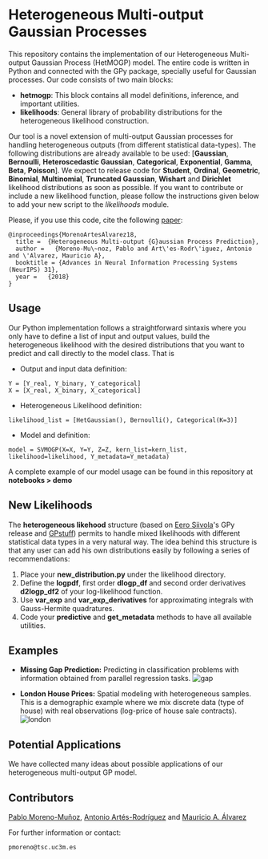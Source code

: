 # Heterogeneous Multi-output Gaussian Processes

This repository contains the implementation of our Heterogeneous Multi-output Gaussian Process (HetMOGP) model. The entire code is written in Python and connected with the GPy package, specially useful for Gaussian processes. Our code consists of two main blocks:

- **hetmogp**: This block contains all model definitions, inference, and important utilities.
- **likelihoods**: General library of probability distributions for the heterogeneous likelihood construction.

Our tool is a novel extension of multi-output Gaussian processes for handling heterogeneous outputs (from different statistical data-types). The following distributions are already available to be used: [**Gaussian**, **Bernoulli**, **Heteroscedastic Gaussian**, **Categorical**, **Exponential**, **Gamma**, **Beta**, **Poisson**]. We expect to release code for **Student**, **Ordinal**, **Geometric**, **Binomial**, **Multinomial**, **Truncated Gaussian**, **Wishart** and **Dirichlet** likelihood distributions as soon as possible. If you want to contribute or include a new likelihood function, please follow the instructions given below to add your new script to the *likelihoods* module.

Please, if you use this code, cite the following [paper](https://arxiv.org/abs/1805.07633):
```
@inproceedings{MorenoArtesAlvarez18,
  title =  {Heterogeneous Multi-output {G}aussian Process Prediction},
  author =   {Moreno-Mu\~noz, Pablo and Art\'es-Rodr\'iguez, Antonio and \'Alvarez, Mauricio A},
  booktitle = {Advances in Neural Information Processing Systems (NeurIPS) 31},
  year =   {2018}
}
```

## Usage

Our Python implementation follows a straightforward sintaxis where you only have to define a list of input and output values, build the heterogeneous likelihood with the desired distributions that you want to predict and call directly to the model class. That is

* Output and input data definition:
```
Y = [Y_real, Y_binary, Y_categorical]
X = [X_real, X_binary, X_categorical]
```
* Heterogeneous Likelihood definition:
```
likelihood_list = [HetGaussian(), Bernoulli(), Categorical(K=3)]
```
* Model and definition:
```
model = SVMOGP(X=X, Y=Y, Z=Z, kern_list=kern_list, likelihood=likelihood, Y_metadata=Y_metadata)
```

A complete example of our model usage can be found in this repository at **notebooks > demo**

## New Likelihoods

The **heterogeneous likehood** structure (based on [Eero Siivola](https://users.aalto.fi/~siivole1/)'s GPy release and [GPstuff](https://github.com/gpstuff-dev/gpstuff)) permits to handle mixed likelihoods with different statistical data types in a very natural way. The idea behind this structure is that any user can add his own distributions easily by following a series of recommendations:

1. Place your **new_distribution.py** under the likelihood directory.
2. Define the **logpdf**, first order **dlogp_df** and second order derivatives **d2logp_df2** of your log-likelihood function.
3. Use **var_exp** and **var_exp_derivatives** for approximating integrals with Gauss-Hermite quadratures.
4. Code your **predictive** and **get_metadata** methods to have all available utilities.

## Examples
* **Missing Gap Prediction:** Predicting in classification problems with information obtained
from parallel regression tasks.
![gap](tmp/gap.png)

* **London House Prices:** Spatial modeling with heterogeneous samples. This is a
demographic example where we mix discrete data (type of house) with real observations
(log-price of house sale contracts).
![london](tmp/london.png)

## Potential Applications
We have collected many ideas about possible applications of our heterogeneous multi-output GP model. 

## Contributors

[Pablo Moreno-Muñoz](http://www.tsc.uc3m.es/~pmoreno/), [Antonio Artés-Rodríguez](http://www.tsc.uc3m.es/~antonio/) and [Mauricio A. Álvarez](https://sites.google.com/site/maalvarezl/)

For further information or contact:
```
pmoreno@tsc.uc3m.es
```
